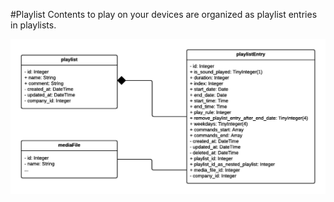 #Playlist
Contents to play on your devices are organized as playlist entries in playlists.

![playlist model class diagram](./images/playlist.png)